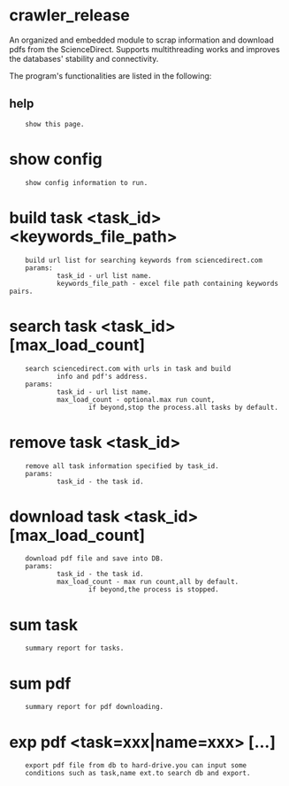 # crawler_release

An organized and embedded module to scrap information and download pdfs from the ScienceDirect. Supports multithreading works and improves the databases' stability and connectivity. 

The program's functionalities are listed in the following: 

## help
        show this page.

# show config 
        show config information to run.

# build task <task_id> <keywords_file_path>
        build url list for searching keywords from sciencedirect.com
        params:
                task_id - url list name.
                keywords_file_path - excel file path containing keywords pairs.

# search task <task_id> [max_load_count]
        search sciencedirect.com with urls in task and build 
                info and pdf's address.
        params:
                task_id - url list name.
                max_load_count - optional.max run count,
                        if beyond,stop the process.all tasks by default.

# remove task <task_id>
        remove all task information specified by task_id.
        params:
                task_id - the task id.

# download task <task_id> [max_load_count]
        download pdf file and save into DB.
        params:
                task_id - the task id.
                max_load_count - max run count,all by default.
                        if beyond,the process is stopped.

# sum task
        summary report for tasks.

# sum pdf
        summary report for pdf downloading.

# exp pdf <task=xxx|name=xxx> [...]
        export pdf file from db to hard-drive.you can input some
        conditions such as task,name ext.to search db and export.

